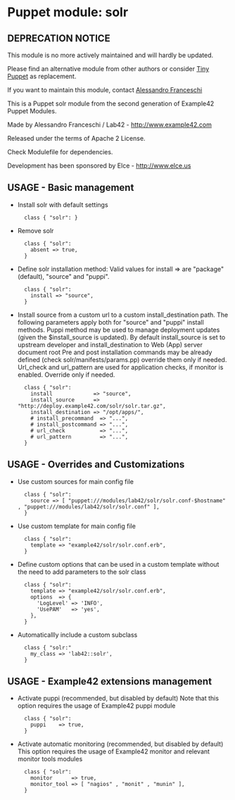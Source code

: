 # Puppet module: solr

## DEPRECATION NOTICE
This module is no more actively maintained and will hardly be updated.

Please find an alternative module from other authors or consider [Tiny Puppet](https://github.com/example42/puppet-tp) as replacement.

If you want to maintain this module, contact [Alessandro Franceschi](https://github.com/alvagante)


This is a Puppet solr module from the second generation of Example42 Puppet Modules.

Made by Alessandro Franceschi / Lab42 - http://www.example42.com

Released under the terms of Apache 2 License.

Check Modulefile for dependencies.

Development has been sponsored by Elce - http://www.elce.us


## USAGE - Basic management
* Install solr with default settings

        class { "solr": }

* Remove solr 

        class { "solr":
          absent => true,
        }

* Define solr installation method: Valid values for install => are "package" (default), "source" and "puppi".

        class { "solr":
          install => "source",
        }

* Install source from a custom url to a custom install_destination path.
  The following parameters apply both for "source" and "puppi" install methods.
  Puppi method may be used to manage deployment updates (given the $install_source is updated).
  By default install_source is set to upstream developer and install_destination to Web (App) server document root
  Pre and post installation commands may be already defined (check solr/manifests/params.pp) override them only if needed.
  Url_check and url_pattern are used for application checks, if monitor is enabled. Override only if needed.

        class { "solr":
          install             => "source",
          install_source      => "http://deploy.example42.com/solr/solr.tar.gz",
          install_destination => "/opt/apps/",
          # install_precommand  => "...",
          # install_postcommand => "...",
          # url_check           => "...",
          # url_pattern         => "...",
        }



## USAGE - Overrides and Customizations
* Use custom sources for main config file 

        class { "solr":
          source => [ "puppet:///modules/lab42/solr/solr.conf-$hostname" , "puppet:///modules/lab42/solr/solr.conf" ], 
        }

* Use custom template for main config file 

        class { "solr":
          template => "example42/solr/solr.conf.erb",      
        }

* Define custom options that can be used in a custom template without the
  need to add parameters to the solr class

        class { "solr":
          template => "example42/solr/solr.conf.erb",    
          options  => {
            'LogLevel' => 'INFO',
            'UsePAM'   => 'yes',
          },
        }

* Automaticallly include a custom subclass

        class { "solr:"
          my_class => 'lab42::solr',
        }


## USAGE - Example42 extensions management 
* Activate puppi (recommended, but disabled by default)
  Note that this option requires the usage of Example42 puppi module

        class { "solr": 
          puppi    => true,
        }

* Activate automatic monitoring (recommended, but disabled by default)
  This option requires the usage of Example42 monitor and relevant monitor tools modules

        class { "solr":
          monitor      => true,
          monitor_tool => [ "nagios" , "monit" , "munin" ],
        }

